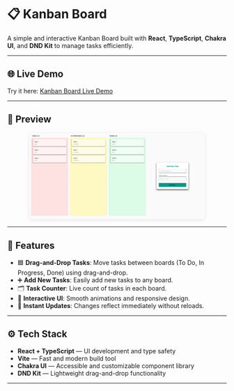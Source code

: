 # 📋 Kanban Board

A simple and interactive Kanban Board built with **React**, **TypeScript**, **Chakra UI**, and **DND Kit** to manage tasks efficiently.

---

## 🌐 Live Demo

Try it here: [Kanban Board Live Demo](#)

---

## 📸 Preview

<div align="center">
  <img src="./public/Screencaptur.png" alt="Kanban Board" width="80%" style="border-radius: 8px; box-shadow: 0 2px 8px rgba(0,0,0,0.1);" />
</div>

---

## 🚀 Features

- 🟦 **Drag-and-Drop Tasks**: Move tasks between boards (To Do, In Progress, Done) using drag-and-drop.
- ➕ **Add New Tasks**: Easily add new tasks to any board.
- 🗂️ **Task Counter**: Live count of tasks in each board.
- 🎯 **Interactive UI**: Smooth animations and responsive design.
- 🔄 **Instant Updates**: Changes reflect immediately without reloads.

---

## ⚙️ Tech Stack

- **React + TypeScript** — UI development and type safety  
- **Vite** — Fast and modern build tool  
- **Chakra UI** — Accessible and customizable component library  
- **DND Kit** — Lightweight drag-and-drop functionality

---
